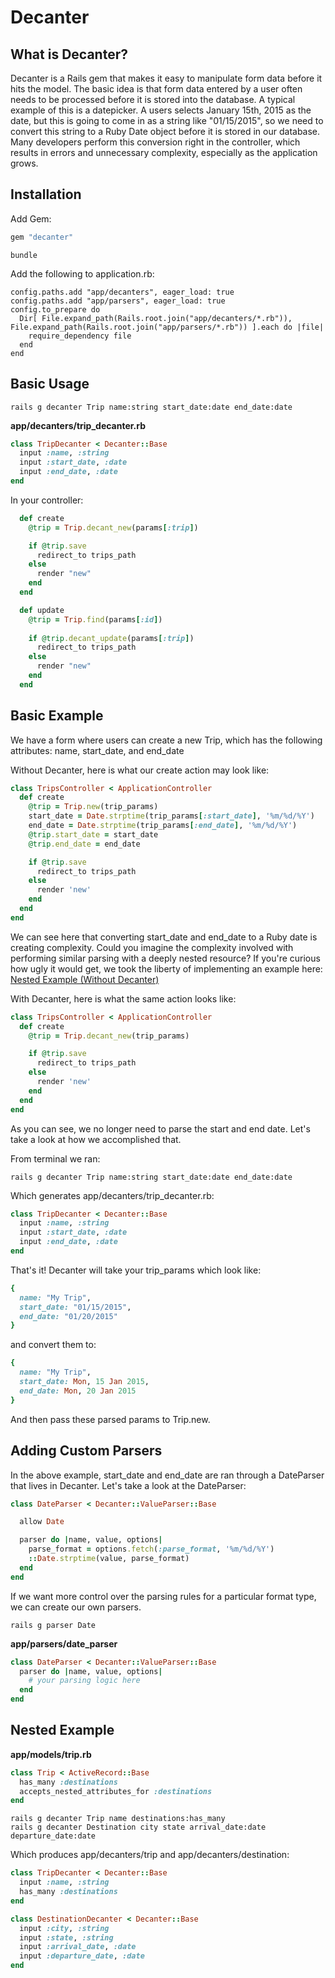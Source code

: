 Decanter
===

What is Decanter?
---

Decanter is a Rails gem that makes it easy to manipulate form data before it hits the model. The basic idea is that form data entered by a user often needs to be processed before it is stored into the database. A typical example of this is a datepicker. A users selects January 15th, 2015 as the date, but this is going to come in as a string like "01/15/2015", so we need to convert this string to a Ruby Date object before it is stored in our database. Many developers perform this conversion right in the controller, which results in errors and unnecessary complexity, especially as the application grows.

Installation
---

Add Gem:

```ruby
gem "decanter"
```

```
bundle
```

Add the following to application.rb:

```
config.paths.add "app/decanters", eager_load: true
config.paths.add "app/parsers", eager_load: true
config.to_prepare do
  Dir[ File.expand_path(Rails.root.join("app/decanters/*.rb")), File.expand_path(Rails.root.join("app/parsers/*.rb")) ].each do |file|
    require_dependency file
  end
end
```

Basic Usage
---

```
rails g decanter Trip name:string start_date:date end_date:date
```

**app/decanters/trip_decanter.rb**

```ruby
class TripDecanter < Decanter::Base
  input :name, :string
  input :start_date, :date
  input :end_date, :date
end
```

In your controller:

```ruby
  def create
    @trip = Trip.decant_new(params[:trip])

    if @trip.save
      redirect_to trips_path
    else
      render "new"
    end
  end

  def update
    @trip = Trip.find(params[:id])
    
    if @trip.decant_update(params[:trip])
      redirect_to trips_path
    else
      render "new"
    end
  end
```

Basic Example
---

We have a form where users can create a new Trip, which has the following attributes: name, start_date, and end_date

Without Decanter, here is what our create action may look like:

```ruby
class TripsController < ApplicationController
  def create
    @trip = Trip.new(trip_params)
    start_date = Date.strptime(trip_params[:start_date], '%m/%d/%Y')
    end_date = Date.strptime(trip_params[:end_date], '%m/%d/%Y')
    @trip.start_date = start_date
    @trip.end_date = end_date

    if @trip.save
      redirect_to trips_path
    else
      render 'new'
    end
  end
end
```

We can see here that converting start_date and end_date to a Ruby date is creating complexity. Could you imagine the complexity involved with performing similar parsing with a deeply nested resource? If you're curious how ugly it would get, we took the liberty of implementing an example here: [Nested Example (Without Decanter)](https://github.com/LaunchPadLab/decanter_demo/blob/master/app/controllers/nested_example/trips_no_decanter_controller.rb)

With Decanter, here is what the same action looks like:

```ruby
class TripsController < ApplicationController
  def create
    @trip = Trip.decant_new(trip_params)

    if @trip.save
      redirect_to trips_path
    else
      render 'new'
    end
  end
end
```

As you can see, we no longer need to parse the start and end date. Let's take a look at how we accomplished that.

From terminal we ran:

```
rails g decanter Trip name:string start_date:date end_date:date
```

Which generates app/decanters/trip_decanter.rb:

```ruby
class TripDecanter < Decanter::Base
  input :name, :string
  input :start_date, :date
  input :end_date, :date
end
```


That's it! Decanter will take your trip_params which look like:

```ruby
{ 
  name: "My Trip",
  start_date: "01/15/2015",
  end_date: "01/20/2015"
}
```

and convert them to:

```ruby
{ 
  name: "My Trip",
  start_date: Mon, 15 Jan 2015,
  end_date: Mon, 20 Jan 2015
}
```

And then pass these parsed params to Trip.new.

Adding Custom Parsers
---

In the above example, start_date and end_date are ran through a DateParser that lives in Decanter. Let's take a look at the DateParser:

```ruby
class DateParser < Decanter::ValueParser::Base

  allow Date

  parser do |name, value, options|
    parse_format = options.fetch(:parse_format, '%m/%d/%Y')
    ::Date.strptime(value, parse_format)
  end
end
```

If we want more control over the parsing rules for a particular format type, we can create our own parsers.

```
rails g parser Date
```

**app/parsers/date_parser**

```ruby
class DateParser < Decanter::ValueParser::Base
  parser do |name, value, options|    
    # your parsing logic here
  end
end
```

Nested Example
---

**app/models/trip.rb**

```ruby
class Trip < ActiveRecord::Base
  has_many :destinations
  accepts_nested_attributes_for :destinations
end
```

```
rails g decanter Trip name destinations:has_many
rails g decanter Destination city state arrival_date:date departure_date:date
```

Which produces app/decanters/trip and app/decanters/destination:

```ruby
class TripDecanter < Decanter::Base
  input :name, :string
  has_many :destinations
end
```

```ruby
class DestinationDecanter < Decanter::Base
  input :city, :string
  input :state, :string
  input :arrival_date, :date
  input :departure_date, :date
end
```
